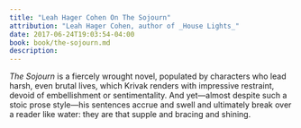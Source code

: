 ```yaml
---
title: "Leah Hager Cohen On The Sojourn"
attribution: "Leah Hager Cohen, author of _House Lights_"
date: 2017-06-24T19:03:54-04:00
book: book/the-sojourn.md
description:
---
```

_The Sojourn_ is a fiercely wrought novel, populated by characters who lead harsh, even brutal lives, which Krivak renders with impressive restraint, devoid of embellishment or sentimentality. And yet—almost despite such a stoic prose style—his sentences accrue and swell and ultimately break over a reader like water: they are that supple and bracing and shining.
